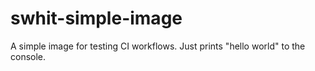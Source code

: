 # swhit-simple-image
A simple image for testing CI workflows. Just prints "hello world" to the console. 
